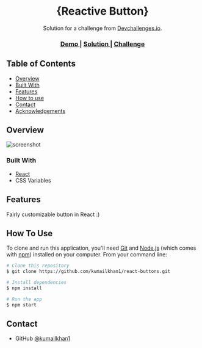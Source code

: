 <!-- Please update value in the {}  -->

<h1 align="center">{Reactive Button}</h1>

<div align="center">
   Solution for a challenge from  <a href="http://devchallenges.io" target="_blank">Devchallenges.io</a>.
</div>

<div align="center">
  <h3>
    <a href="https://reactive-buttons.netlify.app/">
      Demo
    </a>
    <span> | </span>
    <a href="https://github.com/kumailkhan1/react-buttons">
      Solution
    </a>
    <span> | </span>
    <a href="https://devchallenges.io/challenges/ohgVTyJCbm5OZyTB2gNY">
      Challenge
    </a>
  </h3>
</div>

<!-- TABLE OF CONTENTS -->

## Table of Contents

- [Overview](#overview)
- [Built With](#built-with)
- [Features](#features)
- [How to use](#how-to-use)
- [Contact](#contact)
- [Acknowledgements](#acknowledgements)

<!-- OVERVIEW -->

## Overview

![screenshot](https://i.imgur.com/kuI5pLI_d.webp?maxwidth=760&fidelity=grand)



### Built With

<!-- This section should list any major frameworks that you built your project using. Here are a few examples.-->

- [React](https://reactjs.org/)
- CSS Variables
## Features

<!-- List the features of your application or follow the template. Don't share the figma file here :) -->

Fairly customizable button in React :)

## How To Use

<!-- This is an example, please update according to your application -->

To clone and run this application, you'll need [Git](https://git-scm.com) and [Node.js](https://nodejs.org/en/download/) (which comes with [npm](http://npmjs.com)) installed on your computer. From your command line:

```bash
# Clone this repository
$ git clone https://github.com/kumailkhan1/react-buttons.git

# Install dependencies
$ npm install

# Run the app
$ npm start
```

## Contact

- GitHub [@kumailkhan1](https://{github.com/kumailkhan1})
